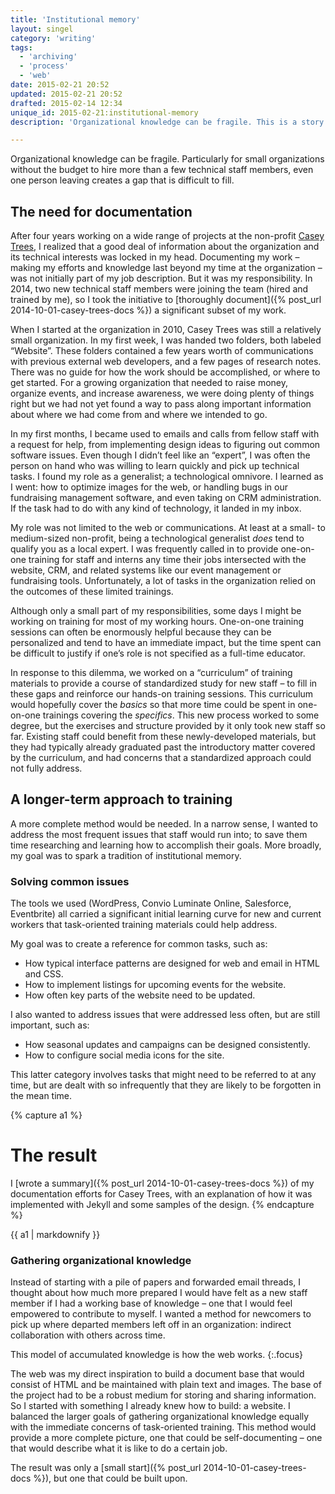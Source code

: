 ```yaml
---
title: 'Institutional memory'
layout: singel
category: 'writing'
tags:
  - 'archiving'
  - 'process'
  - 'web'
date: 2015-02-21 20:52
updated: 2015-02-21 20:52
drafted: 2015-02-14 12:34
unique_id: 2015-02-21:institutional-memory
description: 'Organizational knowledge can be fragile. This is a story about creating an archive at a non-profit.'

---
```


Organizational knowledge can be fragile. Particularly for small organizations without the budget to hire more than a few technical staff members, even one person leaving creates a gap that is difficult to fill.

## The need for documentation

After four years working on a wide range of projects at the non-profit [Casey Trees](http://caseytrees.org), I realized that a good deal of information about the organization and its technical interests was locked in my head. Documenting my work – making my efforts and knowledge last beyond my time at the organization – was not initially part of my job description. But it was my responsibility. In 2014, two new technical staff members were joining the team (hired and trained by me), so I took the initiative to [thoroughly document]({% post_url 2014-10-01-casey-trees-docs %}) a significant subset of my work.

When I started at the organization in 2010, Casey Trees was still a relatively small organization. In my first week, I was handed two folders, both labeled “Website”. These folders contained a few years worth of communications with previous external web developers, and a few pages of research notes. There was no guide for how the work should be accomplished, or where to get started. For a growing organization that needed to raise money, organize events, and increase awareness, we were doing plenty of things right but we had not yet found a way to pass along important information about where we had come from and where we intended to go.

In my first months, I became used to emails and calls from fellow staff with a request for help, from implementing design ideas to figuring out common software issues. Even though I didn’t feel like an “expert”, I was often the person on hand who was willing to learn quickly and pick up technical tasks. I found my role as a generalist; a technological omnivore. I learned as I went: how to optimize images for the web, or handling bugs in our fundraising management software, and even taking on CRM administration. If the task had to do with any kind of technology, it landed in my inbox.

My role was not limited to the web or communications. At least at a small- to medium-sized non-profit, being a technological generalist *does* tend to qualify you as a local expert. I was frequently called in to provide one-on-one training for staff and interns any time their jobs intersected with the website, CRM, and related systems like our event management or fundraising tools. Unfortunately, a lot of tasks in the organization relied on the outcomes of these limited trainings.

Although only a small part of my responsibilities, some days I might be working on training for most of my working hours. One-on-one training sessions can often be enormously helpful because they can be personalized and tend to have an immediate impact, but the time spent can be difficult to justify if one’s role is not specified as a full-time educator.

In response to this dilemma, we worked on a “curriculum” of training materials to provide a course of standardized study for new staff – to fill in these gaps and reinforce our hands-on training sessions. This curriculum would hopefully cover the *basics* so that more time could be spent in one-on-one trainings covering the *specifics*. This new process worked to some degree, but the exercises and structure provided by it only took new staff so far. Existing staff could benefit from these newly-developed materials, but they had typically already graduated past the introductory matter covered by the curriculum, and had concerns that a standardized approach could not fully address.

## A longer-term approach to training

A more complete method would be needed. In a narrow sense, I wanted to address the most frequent issues that staff would run into; to save them time researching and learning how to accomplish their goals. More broadly, my goal was to spark a tradition of institutional memory.

### Solving common issues

The tools we used (WordPress, Convio Luminate Online, Salesforce, Eventbrite) all carried a significant initial learning curve for new and current workers that task-oriented training materials could help address.

My goal was to create a reference for common tasks, such as:

- How typical interface patterns are designed for web and email in HTML and CSS.
- How to implement listings for upcoming events for the website.
- How often key parts of the website need to be updated.

I also wanted to address issues that were addressed less often, but are still important, such as:

- How seasonal updates and campaigns can be designed consistently.
- How to configure social media icons for the site.

This latter category involves tasks that might need to be referred to at any time, but are dealt with so infrequently that they are likely to be forgotten in the mean time.

{% capture a1 %}
# The result

I [wrote a summary]({% post_url 2014-10-01-casey-trees-docs %}) of my documentation efforts for Casey Trees, with an explanation of how it was implemented with Jekyll and some samples of the design.
{% endcapture %}

<aside class="ancillary">
{{ a1 | markdownify }}
</aside>

### Gathering organizational knowledge

Instead of starting with a pile of papers and forwarded email threads, I thought about how much more prepared I would have felt as a new staff member if I had a working base of knowledge – one that I would feel empowered to contribute to myself. I wanted a method for newcomers to pick up where departed members left off in an organization: indirect collaboration with others across time.

This model of accumulated knowledge is how the web&nbsp;works.
{:.focus}

The web was my direct inspiration to build a document base that would consist of HTML and be maintained with plain text and images. The base of the project had to be a robust medium for storing and sharing information. So I started with something I already knew how to build: a website. I balanced the larger goals of gathering organizational knowledge equally with the immediate concerns of task-oriented training. This method would provide a more complete picture, one that could be self-documenting – one that would describe what it is like to do a certain job.

The result was only a [small start]({% post_url 2014-10-01-casey-trees-docs %}), but one that could be built upon.
